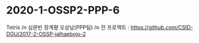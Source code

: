 # 2020-1-OSSP2-PPP-6
Tetris /n
심문빈 장계평 오상남(PPP팀) /n
전 프로젝트 : https://github.com/CSID-DGU/2017-2-OSSP-jalhaebojo-2